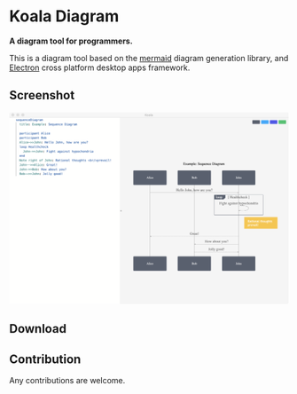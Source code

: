 # Koala Diagram

**A diagram tool for programmers.**

This is a diagram tool based on the [mermaid](https://github.com/mermaid-js/mermaid) diagram generation library, and [Electron](https://www.electronjs.org/) cross platform desktop apps framework.

## Screenshot

![](./docs/screenshot.png)

## Download

## Contribution

Any contributions are welcome.
